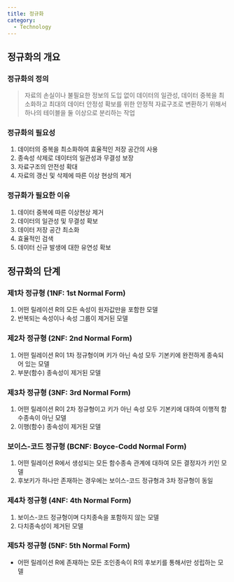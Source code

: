 ```yaml
---
title: 정규화
category:
  - Technology
---
```


## 정규화의 개요
### 정규화의 정의
> 자료의 손실이나 불필요한 정보의 도입 없이 데이터의 일관성, 데이터 중복을 최소화하고 최대의 데이터 안정성 확보를 위한 안정적 자료구조로 변환하기 위해서 하나의 테이블을 둘 이상으로 분리하는 작업

### 정규화의 필요성
1. 데이터의 중복을 최소화하여 효율적인 저장 공간의 사용
1. 종속성 삭제로 데이터의 일관성과 무결성 보장 
1. 자료구조의 안전성 확대
1. 자료의 갱신 및 삭제에 따른 이상 현상의 제거

### 정규화가 필요한 이유
1. 데이터 중복에 따른 이상현상 제거
1. 데이터의 일관성 및 무결성 확보
1. 데이터 저장 공간 최소화
1. 효율적인 검색
1. 데이터 신규 발생에 대한 유연성 확보

## 정규화의 단계
### 제1차 정규형 (1NF: 1st Normal Form)
1. 어떤 릴레이션 R의 모든 속성이 원자값만을 포함한 모델
1. 반복되는 속성이나 속성 그룹이 제거된 모델

### 제2차 정규형 (2NF: 2nd Normal Form)
1. 어떤 릴레이션 R이 1차 정규형이며 키가 아닌 속성 모두 기본키에 완전하게 종속되어 있는 모델
1. 부분(함수) 종속성이 제거된 모델

### 제3차 정규형 (3NF: 3rd Normal Form)
1. 어떤 릴레이션 R이 2차 정규형이고 키가 아닌 속성 모두 기본키에 대하여 이행적 함수종속이 아닌 모델
1. 이행(함수) 종속성이 제거된 모델

### 보이스-코드 정규형 (BCNF: Boyce-Codd Normal Form)
1. 어떤 릴레이션 R에서 생성되는 모든 함수종속 관계에 대하여 모든 결정자가 키인 모델
1. 후보키가 하나만 존재하는 경우에는 보이스-코드 정규형과 3차 정규형이 동일

### 제4차 정규형 (4NF: 4th Normal Form)
1. 보이스-코드 정규형이며 다치종속을 포함하지 않는 모델
1. 다치종속성이 제거된 모델

### 제5차 정규형 (5NF: 5th Normal Form)
- 어떤 릴레이션 R에 존재하는 모든 조인종속이 R의 후보키를 통해서만 성립하는 모델
